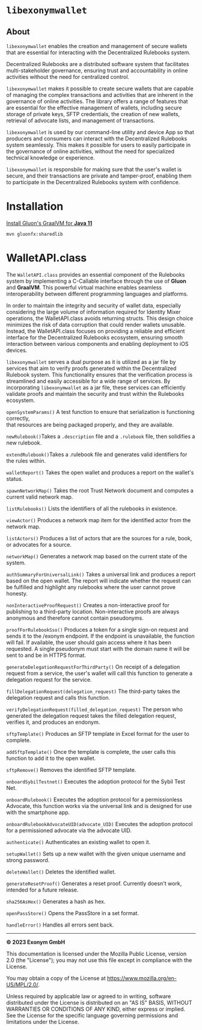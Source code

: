 # `libexonymwallet`

## About

`libexonymwallet` enables the creation and management of secure 
wallets that are essential for interacting with the Decentralized 
Rulebooks system. 

Decentralized Rulebooks are a distributed software system that facilitates 
multi-stakeholder governance, ensuring trust and accountability in online 
activities without the need for centralized control.

`libexonymwallet` makes it possible to create secure wallets that are 
capable of managing the complex transactions and activities that are 
inherent in the governance of online activities. The library offers a 
range of features that are essential for the effective management of 
wallets, including secure storage of private keys, SFTP credentials, 
the creation of new wallets, retrieval of advocate lists, and management 
of transactions.

`libexonymwallet` is used by our command-line utility and device App 
so that producers and consumers can interact with the Decentralized 
Rulebooks system seamlessly. This makes it possible for users to 
easily participate in the governance of online activities, without 
the need for specialized technical knowledge or experience. 

`libexonymwallet` is responsbile for making sure that the user's wallet 
is secure, and their transactions are private and tamper-proof, enabling 
them to participate in the Decentralized Rulebooks system with confidence.

# Installation
[Install Gluon's GraalVM for **Java 11**](https://github.com/gluonhq/graal/releases)

```
mvn gluonfx:sharedlib
```

# WalletAPI.class
The `WalletAPI.class` provides an essential component of the Rulebooks system by 
implementing a C-Callable interface through the use of __Gluon__ and __GraalVM__. This powerful 
virtual machine enables seamless interoperability between different programming 
languages and platforms.

In order to maintain the integrity and security of wallet data, especially considering 
the large volume of information required for Identity Mixer operations, the WalletAPI.class 
avoids returning structs. This design choice minimizes the risk of data corruption that 
could render wallets unusable. Instead, the WalletAPI.class focuses on providing a 
reliable and efficient interface for the Decentralized Rulebooks ecosystem, ensuring 
smooth interaction between various components and enabling deployment to iOS devices.

`libexonymwallet` serves a dual purpose as it is utilized as a jar file by services 
that aim to verify proofs generated within the Decentralized Rulebook system. This 
functionality ensures that the verification process is streamlined and easily accessible 
for a wide range of services. By incorporating `libexonymwallet` as a jar file, these 
services can efficiently validate proofs and maintain the security and trust within the 
Rulebooks ecosystem. 

`openSystemParams()` A test function to ensure that serialization is functioning correctly,  
that resources are being packaged properly, and they are available.

`newRulebook()`Takes a `.description` file and a `.rulebook` file, then solidifies a new rulebook.


`extendRulebook()`Takes a .rulebook file and generates valid identifiers for the rules within.

`walletReport()`
Takes the open wallet and produces a report on the wallet's status.

`spawnNetworkMap()`
Takes the root Trust Network document and computes a current valid network map.

`listRulebooks()`
Lists the identifiers of all the rulebooks in existence.

`viewActor()`
Produces a network map item for the identified actor from the network map.

`listActors()`
Produces a list of actors that are the sources for a rule, book, or advocates for a source.

`networkMap()`
Generates a network map based on the current state of the system.

`authSummaryForUniversalLink()`
Takes a universal link and produces a report based on the open wallet. The report will indicate whether the request can be fulfilled and highlight any rulebooks where the user cannot prove honesty.

`nonInteractiveProofRequest()`
Creates a non-interactive proof for publishing to a third-party location. Non-interactive proofs are always anonymous and therefore cannot contain pseudonyms.

`proofForRulebookSso()`
Produces a token for a single sign-on request and sends it to the /exonym endpoint. If the endpoint is unavailable, the function will fail. If available, the user should gain access where it has been requested. A single pseudonym must start with the domain name it will be sent to and be in HTTPS format.

`generateDelegationRequestForThirdParty()`
On receipt of a delegation request from a service, the user's wallet will call this function to generate a delegation request for the service.

`fillDelegationRequest(delegation_request)`
The third-party takes the delegation request and calls this function.

`verifyDelegationRequest(filled_delegation_request)`
The person who generated the delegation request takes the filled delegation request, verifies it, and produces an endonym.

`sftpTemplate()`
Produces an SFTP template in Excel format for the user to complete.

`addSftpTemplate()`
Once the template is complete, the user calls this function to add it to the open wallet.

`sftpRemove()` Removes the identified SFTP template.

`onboardSybilTestnet()` Executes the adoption protocol for the Sybil Test Net.

`onboardRulebook()` Executes the adoption protocol for a permissionless Advocate, this function works via the universal link and is designed for use with the smartphone app.

`onboardRulebookAdvocateUID(advocate_UID)`
Executes the adoption protocol for a permissioned advocate via the advocate UID.

`authenticate()`
Authenticates an existing wallet to open it.

`setupWallet()`
Sets up a new wallet with the given unique username and strong password.

`deleteWallet()`
Deletes the identified wallet. 

`generateResetProof()`
Generates a reset proof. Currently doesn't work, intended for a future release.

`sha256AsHex()`
Generates a hash as hex.

`openPassStore()`
Opens the PassStore in a set format.

`handleError()`
Handles all errors sent back.
_______

__&copy; 2023 Exonym GmbH__

This documentation is licensed under the Mozilla Public License, version 2.0 (the "License"); you may not use this file except in compliance with the License.

You may obtain a copy of the License at https://www.mozilla.org/en-US/MPL/2.0/.

Unless required by applicable law or agreed to in writing, software distributed under the License is distributed on an "AS IS" BASIS, WITHOUT WARRANTIES OR CONDITIONS OF ANY KIND, either express or implied. See the License for the specific language governing permissions and limitations under the License.
